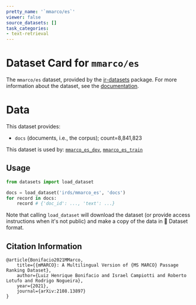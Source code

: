 ```yaml
---
pretty_name: '`mmarco/es`'
viewer: false
source_datasets: []
task_categories:
- text-retrieval
---
```


# Dataset Card for `mmarco/es`

The `mmarco/es` dataset, provided by the [ir-datasets](https://ir-datasets.com/) package.
For more information about the dataset, see the [documentation](https://ir-datasets.com/mmarco#mmarco/es).

# Data

This dataset provides:
 - `docs` (documents, i.e., the corpus); count=8,841,823


This dataset is used by: [`mmarco_es_dev`](https://huggingface.co/datasets/irds/mmarco_es_dev), [`mmarco_es_train`](https://huggingface.co/datasets/irds/mmarco_es_train)


## Usage

```python
from datasets import load_dataset

docs = load_dataset('irds/mmarco_es', 'docs')
for record in docs:
    record # {'doc_id': ..., 'text': ...}

```

Note that calling `load_dataset` will download the dataset (or provide access instructions when it's not public) and make a copy of the
data in 🤗 Dataset format.

## Citation Information

```
@article{Bonifacio2021MMarco,
    title={{mMARCO}: A Multilingual Version of {MS MARCO} Passage Ranking Dataset},
    author={Luiz Henrique Bonifacio and Israel Campiotti and Roberto Lotufo and Rodrigo Nogueira},
    year={2021},
    journal={arXiv:2108.13897}
}
```
